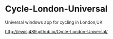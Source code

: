 # Cycle-London-Universal
Universal windows app for cycling in London,UK

http://lewisj489.github.io/Cycle-London-Universal/
